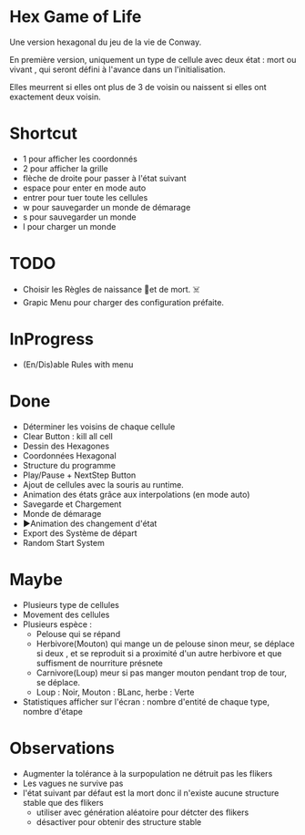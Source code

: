 # Hex Game of Life
Une version hexagonal du jeu de la vie de Conway.

En première version, uniquement un type de cellule avec deux état : mort ou vivant , qui seront défini à l'avance dans un l'initialisation. 

Elles meurrent si elles ont plus de 3 de voisin ou naissent si elles ont exactement deux voisin.

# Shortcut
- 1 pour afficher les coordonnés
- 2 pour afficher la grille
- flèche de droite pour passer à l'état suivant
- espace pour enter en mode auto
- entrer pour tuer toute les cellules 
- w pour sauvegarder un monde de démarage 
- s pour sauvegarder un monde
- l pour charger un monde 

# TODO
- Choisir les Règles de naissance 🌱et de mort. ☠️
- Grapic Menu pour charger des configuration préfaite.

# InProgress
- (En/Dis)able Rules with menu

# Done
- Déterminer les voisins de chaque cellule
- Clear Button : kill all cell
- Dessin des Hexagones
- Coordonnées Hexagonal
- Structure du programme
- Play/Pause + NextStep Button
- Ajout de cellules avec la souris au runtime.
- Animation des états grâce aux interpolations (en mode auto)
- Savegarde et Chargement
- Monde de démarage 
- ▶️Animation des changement d'état
- Export des Système de départ
- Random Start System

# Maybe

- Plusieurs type de cellules
- Movement des cellules
- Plusieurs espèce : 
  - Pelouse qui se répand
  - Herbivore(Mouton) qui mange un de pelouse sinon meur, se déplace si deux , et se reproduit si a proximité d'un autre herbivore et que suffisment de nourriture présnete
  - Carnivore(Loup) meur si pas manger mouton pendant trop de tour, se déplace.
  - Loup : Noir, Mouton : BLanc, herbe : Verte
- Statistiques afficher sur l'écran : nombre d'entité de chaque type, nombre d'étape

# Observations 
- Augmenter la tolérance à la surpopulation ne détruit pas les flikers
- Les vagues ne survive pas
- l'état suivant par défaut est la mort donc il n'existe aucune structure stable que des flikers
  - utiliser avec génération aléatoire pour détcter des flikers
  - désactiver pour obtenir des structure stable